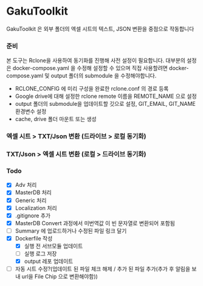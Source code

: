 # GakuToolkit

GakuToolkit 은 외부 폴더의 엑셀 시트의 텍스트, JSON 변환을 중점으로 작동합니다

### 준비

본 도구는 Rclone을 사용하여 동기화를 진행해 사전 설정이 필요합니다.
대부분의 설정은 docker-compose.yaml 을 수정해 설정할 수 있으며
직접 사용할려면 docker-compose.yaml 및 output 폴더의 submodule 을 수정해야합니다.
- RCLONE_CONFIG 에 미리 구성을 완료한 rclone.conf 의 경로 등록
- Google drive에 대해 설정한 rclone remote 이름을 REMOTE_NAME 으로 설정
- output 폴더의 submodule을 업데이트할 깃으로 설정, GIT_EMAIL, GIT_NAME 환경변수 설정
- cache, drive 폴더 마운트 또는 생성


### 엑셀 시트 > TXT/Json 변환 (드라이브 > 로컬 동기화)

### TXT/Json > 엑셀 시트 변환 (로컬 > 드라이브 동기화)

### Todo

- [x] Adv 처리
- [x] MasterDB 처리
- [x] Generic 처리
- [x] Localization 처리
- [x] .gitignore 추가
- [x] MasterDB Convert 과정에서 미번역값 이 빈 문자열로 변환되어 포함됨
- [ ] Summary 에 업로드하거나 수정된 파일 링크 달기
- [x] Dockerfile 작성
    - [x] 실행 전 서브모듈 업데이트
    - [ ] 실행 로그 저장
    - [x] output 레포 업데이트
- [ ] 자동 시트 수정?(업데이트 된 파일 체크 해제 / 추가 된 파일 추가(추가 후 알림을 보내 url을 File Chip 으로 변환해야함))